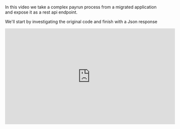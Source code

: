 In this video we take a complex payrun process from a migrated application and expose it as a rest api endpoint.

We'll start by investigating the original code and finish with a Json response

<iframe width="560" height="315" src="https://www.youtube.com/embed/xPH4kj_6cJE" frameborder="0" allowfullscreen></iframe>